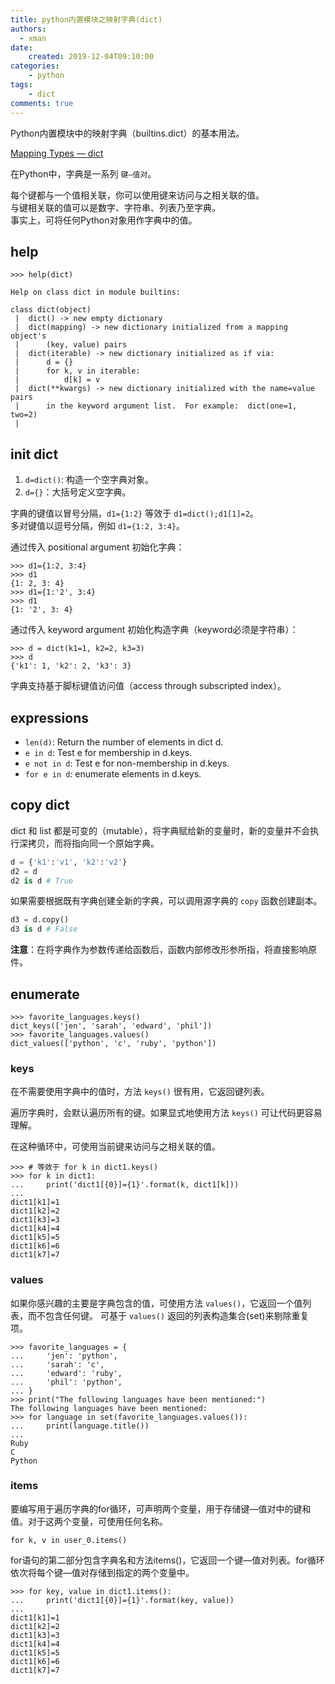```yaml
---
title: python内置模块之映射字典(dict)
authors:
  - xman
date:
    created: 2019-12-04T09:10:00
categories:
    - python
tags:
    - dict
comments: true
---
```


Python内置模块中的映射字典（builtins.dict）的基本用法。

<!-- more -->

[Mapping Types — dict](https://docs.python.org/3/library/stdtypes.html#mapping-types-dict)

在Python中，字典是一系列 `键—值对`。

每个键都与一个值相关联，你可以使用键来访问与之相关联的值。  
与键相关联的值可以是数字、字符串、列表乃至字典。  
事实上，可将任何Python对象用作字典中的值。  

## help

```Shell
>>> help(dict)

Help on class dict in module builtins:

class dict(object)
 |  dict() -> new empty dictionary
 |  dict(mapping) -> new dictionary initialized from a mapping object's
 |      (key, value) pairs
 |  dict(iterable) -> new dictionary initialized as if via:
 |      d = {}
 |      for k, v in iterable:
 |          d[k] = v
 |  dict(**kwargs) -> new dictionary initialized with the name=value pairs
 |      in the keyword argument list.  For example:  dict(one=1, two=2)
 |
```

## init dict

1. `d=dict()`: 构造一个空字典对象。  
2. `d={}`：大括号定义空字典。  

字典的键值以冒号分隔，`d1={1:2}` 等效于 `d1=dict();d1[1]=2`。  
多对键值以逗号分隔，例如 `d1={1:2, 3:4}`。  

通过传入 positional argument 初始化字典：

```Shell
>>> d1={1:2, 3:4}
>>> d1
{1: 2, 3: 4}
>>> d1={1:'2', 3:4}
>>> d1
{1: '2', 3: 4}
```

通过传入 keyword argument 初始化构造字典（keyword必须是字符串）：

```Shell
>>> d = dict(k1=1, k2=2, k3=3)
>>> d
{'k1': 1, 'k2': 2, 'k3': 3}
```

字典支持基于脚标键值访问值（access through subscripted index）。

## expressions

- `len(d)`: Return the number of elements in dict d.  
- `e in d`: Test e for membership in d.keys.  
- `e not in d`: Test e for non-membership in d.keys.  
- `for e in d`: enumerate elements in d.keys.  

## copy dict

dict 和 list 都是可变的（mutable），将字典赋给新的变量时，新的变量并不会执行深拷贝，而将指向同一个原始字典。

```Python
d = {'k1':'v1', 'k2':'v2'}
d2 = d
d2 is d # True
```

如果需要根据既有字典创建全新的字典，可以调用源字典的 `copy` 函数创建副本。

```Python
d3 = d.copy()
d3 is d # False
```

**注意**：在将字典作为参数传递给函数后，函数内部修改形参所指，将直接影响原件。

## enumerate

```Shell
>>> favorite_languages.keys()
dict_keys(['jen', 'sarah', 'edward', 'phil'])
>>> favorite_languages.values()
dict_values(['python', 'c', 'ruby', 'python'])
```

### keys

在不需要使用字典中的值时，方法 `keys()` 很有用，它返回键列表。

遍历字典时，会默认遍历所有的键。如果显式地使用方法 `keys()` 可让代码更容易理解。  

在这种循环中，可使用当前键来访问与之相关联的值。

```
>>> # 等效于 for k in dict1.keys()
>>> for k in dict1:
...     print('dict1[{0}]={1}'.format(k, dict1[k]))
... 
dict1[k1]=1
dict1[k2]=2
dict1[k3]=3
dict1[k4]=4
dict1[k5]=5
dict1[k6]=6
dict1[k7]=7
```

### values

如果你感兴趣的主要是字典包含的值，可使用方法 `values()`，它返回一个值列表，而不包含任何键。
可基于 `values()` 返回的列表构造集合(set)来剔除重复项。

```
>>> favorite_languages = {
...     'jen': 'python',
...     'sarah': 'c',
...     'edward': 'ruby',
...     'phil': 'python',
... }
>>> print("The following languages have been mentioned:")
The following languages have been mentioned:
>>> for language in set(favorite_languages.values()):
...     print(language.title())
...
Ruby
C
Python
```

### items

要编写用于遍历字典的for循环，可声明两个变量，用于存储键—值对中的键和值。对于这两个变量，可使用任何名称。

```
for k, v in user_0.items()
```

for语句的第二部分包含字典名和方法items()，它返回一个键—值对列表。for循环依次将每个键—值对存储到指定的两个变量中。

```shell
>>> for key, value in dict1.items():
...     print('dict1[{0}]={1}'.format(key, value))
... 
dict1[k1]=1
dict1[k2]=2
dict1[k3]=3
dict1[k4]=4
dict1[k5]=5
dict1[k6]=6
dict1[k7]=7
```